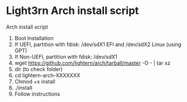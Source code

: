 # Light3rn Arch install script
Arch install script

1) Boot Installation
2) If UEFI, partition with fdisk: /dev/sdX1 EFI and /dev/sdX2 Linux (using GPT)
3) If Non-UEFI, partition with fdisk: /dev/sdX1
4) wget https://github.com/lightern/arch/tarball/master -O - | tar xz
5) dir (to check folder)
6) cd lightern-arch-XXXXXXX
7) Chmod +x install
8) ./install
9) Follow instructions
